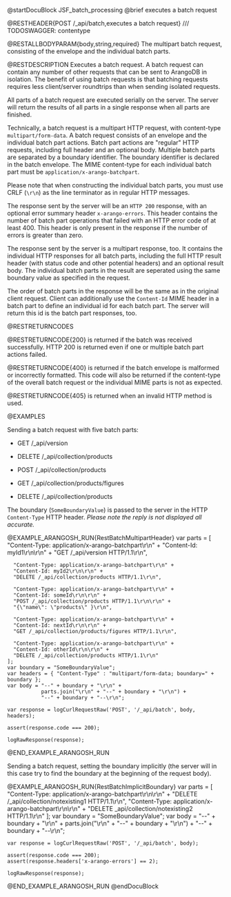 
@startDocuBlock JSF_batch_processing
@brief executes a batch request

@RESTHEADER{POST /_api/batch,executes a batch request} /// TODOSWAGGER: contentype

@RESTALLBODYPARAM{body,string,required}
The multipart batch request, consisting of the envelope and the individual
batch parts.

@RESTDESCRIPTION
Executes a batch request. A batch request can contain any number of
other requests that can be sent to ArangoDB in isolation. The benefit of
using batch requests is that batching requests requires less client/server
roundtrips than when sending isolated requests.

All parts of a batch request are executed serially on the server. The
server will return the results of all parts in a single response when all
parts are finished.

Technically, a batch request is a multipart HTTP request, with
content-type `multipart/form-data`. A batch request consists of an
envelope and the individual batch part actions. Batch part actions
are "regular" HTTP requests, including full header and an optional body.
Multiple batch parts are separated by a boundary identifier. The
boundary identifier is declared in the batch envelope. The MIME content-type
for each individual batch part must be `application/x-arango-batchpart`.

Please note that when constructing the individual batch parts, you must
use CRLF (`\r\n`) as the line terminator as in regular HTTP messages.

The response sent by the server will be an `HTTP 200` response, with an
optional error summary header `x-arango-errors`. This header contains the
number of batch part operations that failed with an HTTP error code of at
least 400. This header is only present in the response if the number of
errors is greater than zero.

The response sent by the server is a multipart response, too. It contains
the individual HTTP responses for all batch parts, including the full HTTP
result header (with status code and other potential headers) and an
optional result body. The individual batch parts in the result are
seperated using the same boundary value as specified in the request.

The order of batch parts in the response will be the same as in the
original client request. Client can additionally use the `Content-Id`
MIME header in a batch part to define an individual id for each batch part.
The server will return this id is the batch part responses, too.

@RESTRETURNCODES

@RESTRETURNCODE{200}
is returned if the batch was received successfully. HTTP 200 is returned
even if one or multiple batch part actions failed.

@RESTRETURNCODE{400}
is returned if the batch envelope is malformed or incorrectly formatted.
This code will also be returned if the content-type of the overall batch
request or the individual MIME parts is not as expected.

@RESTRETURNCODE{405}
is returned when an invalid HTTP method is used.

@EXAMPLES

Sending a batch request with five batch parts:

- GET /_api/version

- DELETE /_api/collection/products

- POST /_api/collection/products

- GET /_api/collection/products/figures

- DELETE /_api/collection/products

The boundary (`SomeBoundaryValue`) is passed to the server in the HTTP
`Content-Type` HTTP header.
*Please note the reply is not displayed all accurate.*

@EXAMPLE_ARANGOSH_RUN{RestBatchMultipartHeader}
    var parts = [
      "Content-Type: application/x-arango-batchpart\r\n" +
      "Content-Id: myId1\r\n\r\n" + 
      "GET /_api/version HTTP/1.1\r\n",

      "Content-Type: application/x-arango-batchpart\r\n" + 
      "Content-Id: myId2\r\n\r\n" + 
      "DELETE /_api/collection/products HTTP/1.1\r\n",

      "Content-Type: application/x-arango-batchpart\r\n" + 
      "Content-Id: someId\r\n\r\n" + 
      "POST /_api/collection/products HTTP/1.1\r\n\r\n" + 
      "{\"name\": \"products\" }\r\n",

      "Content-Type: application/x-arango-batchpart\r\n" + 
      "Content-Id: nextId\r\n\r\n" + 
      "GET /_api/collection/products/figures HTTP/1.1\r\n",

      "Content-Type: application/x-arango-batchpart\r\n" + 
      "Content-Id: otherId\r\n\r\n" + 
      "DELETE /_api/collection/products HTTP/1.1\r\n"
    ];
    var boundary = "SomeBoundaryValue";
    var headers = { "Content-Type" : "multipart/form-data; boundary=" +
    boundary };
    var body = "--" + boundary + "\r\n" +
               parts.join("\r\n" + "--" + boundary + "\r\n") +
               "--" + boundary + "--\r\n";

    var response = logCurlRequestRaw('POST', '/_api/batch', body, headers);

    assert(response.code === 200);

    logRawResponse(response);
@END_EXAMPLE_ARANGOSH_RUN

Sending a batch request, setting the boundary implicitly (the server will
in this case try to find the boundary at the beginning of the request body).

@EXAMPLE_ARANGOSH_RUN{RestBatchImplicitBoundary}
    var parts = [
      "Content-Type: application/x-arango-batchpart\r\n\r\n" + 
         "DELETE /_api/collection/notexisting1 HTTP/1.1\r\n",
      "Content-Type: application/x-arango-batchpart\r\n\r\n" + 
         "DELETE _api/collection/notexisting2 HTTP/1.1\r\n"
    ];
    var boundary = "SomeBoundaryValue";
    var body = "--" + boundary + "\r\n" +
               parts.join("\r\n" + "--" + boundary + "\r\n") +
               "--" + boundary + "--\r\n";

    var response = logCurlRequestRaw('POST', '/_api/batch', body);

    assert(response.code === 200);
    assert(response.headers['x-arango-errors'] == 2);

    logRawResponse(response);
@END_EXAMPLE_ARANGOSH_RUN
@endDocuBlock

